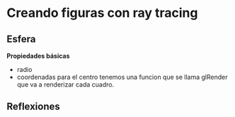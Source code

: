 # Creando figuras con ray tracing

## Esfera
**Propiedades básicas**
- radio
- coordenadas para el centro
tenemos una funcion que se llama glRender que va a renderizar cada cuadro.



## Reflexiones





